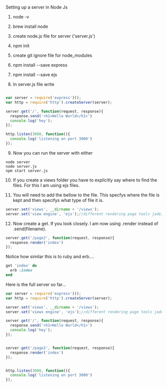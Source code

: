 Setting up a server in Node Js

1. node -v

2. brew install node

3. create node.js file for server ('server.js')

4. npm init

5. create git ignore file for node_modules

6. npm install --save express

7. npm install --save ejs

8. In server.js file write

```JavaScript

var server = require('express')();
var http = require('http').createServer(server);

server.get('/', function(request, response){
  response.send('<h1>Hello World</h1>')
  console.log('hey');
});

http.listen(3000, function(){
  console.log('listening on port 3000')
});

```
9. Now you can run the server with either
```
node server
node server.js
npm start server.js
```
10. If you create a views folder you have to explicitly say where to find the files. For this I am using ejs files.


11. You will need to add the bellow to the file. This specfys where the file is kept and then specifys what type of file it is.

```JavaScript
server.set('views', __dirname + '/views');
server.set('view engine', 'ejs');//different rendering page tools jade, ejs
```
12. Now create a get. If you look closely. I am now using .render instead of .send(filename).
```JavaScript
server.get('/page2', function(request, response){
  response.render('index')
});
```
Notice how similar this is to ruby and erb....
```ruby
get 'index' do
  erb :index
end
```
Here is the full server so far...

```JavaScript
var server = require('express')();
var http = require('http').createServer(server);

server.set('views', __dirname + '/views');
server.set('views engine', 'ejs');//different rendering page tools jade, ejs

server.get('/', function(request, response){
  response.send('<h1>Hello World</h1>')
  console.log('hey');
});


server.get('/page2', function(request, response){
  response.render('index')
});


http.listen(3000, function(){
  console.log('listening on port 3000')
});
```
